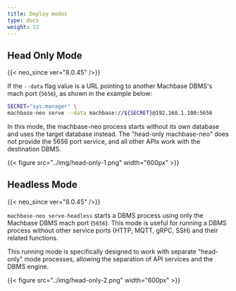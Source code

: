 ```yaml
---
title: Deploy modes
type: docs
weight: 13
---
```



## Head Only Mode

{{< neo_since ver="8.0.45" />}}

If the `--data` flag value is a URL pointing to another Machbase DBMS's mach port (`5656`), as shown in the example below:

```sh
SECRET="sys:manager" \
machbase-neo serve --data machbase://${SECRET}@192.168.1.100:5656
```

In this mode, the machbase-neo process starts without its own database and uses the target database instead. 
The "head-only machbase-neo" does not provide the 5656 port service, and all other APIs work with the destination DBMS.

{{< figure src="../img/head-only-1.png" width="600px" >}}


## Headless Mode

{{< neo_since ver="8.0.45" />}}

`machbase-neo serve-headless` starts a DBMS process using only the Machbase DBMS mach port (`5656`). This mode is useful for running a DBMS process without other service ports (HTTP, MQTT, gRPC, SSH) and their related functions.

This running mode is specifically designed to work with separate "head-only" mode processes,
allowing the separation of API services and the DBMS engine.

{{< figure src="../img/head-only-2.png" width="600px" >}}

